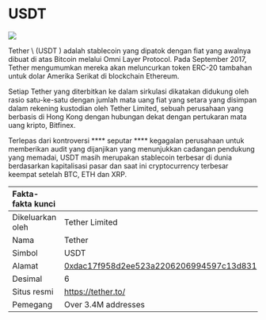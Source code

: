 # USDT

![](../../.gitbook/assets/image%20%281%29.png)

Tether \ (USDT \) adalah stablecoin yang dipatok dengan fiat yang awalnya dibuat di atas Bitcoin melalui Omni Layer Protocol.  Pada September 2017, Tether mengumumkan mereka akan meluncurkan token ERC-20 tambahan untuk dolar Amerika Serikat di blockchain Ethereum.

Setiap Tether yang diterbitkan ke dalam sirkulasi dikatakan didukung oleh rasio satu-ke-satu dengan jumlah mata uang fiat yang setara yang disimpan dalam rekening kustodian oleh Tether Limited, sebuah perusahaan yang berbasis di Hong Kong dengan hubungan dekat dengan pertukaran mata uang kripto, Bitfinex.

Terlepas dari kontroversi **** seputar **** kegagalan perusahaan untuk memberikan audit yang dijanjikan yang menunjukkan cadangan pendukung yang memadai, USDT masih merupakan stablecoin terbesar di dunia berdasarkan kapitalisasi pasar dan saat ini cryptocurrency terbesar keempat setelah BTC, ETH dan XRP.

| Fakta-fakta kunci |                                                                                                                  |
|:----------------- |:---------------------------------------------------------------------------------------------------------------- |
| Dikeluarkan oleh  | Tether Limited                                                                                                   |
| Nama              | Tether                                                                                                           |
| Simbol            | USDT                                                                                                             |
| Alamat            | [0xdac17f958d2ee523a2206206994597c13d831](https://etherscan.io/token/0xdac17f958d2ee523a2206206994597c13d831ec7) |
| Desimal           | 6                                                                                                                |
| Situs resmi       | [https://tether.to/ ](https://tether.to/%20)                                                                     |
| Pemegang          | Over 3.4M addresses                                                                                              |



